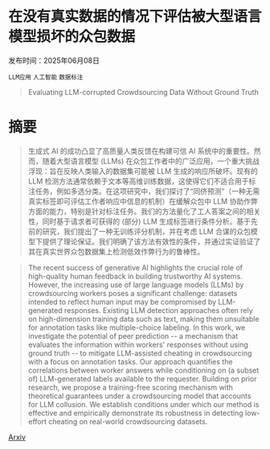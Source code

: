 # 在没有真实数据的情况下评估被大型语言模型损坏的众包数据

发布时间：2025年06月08日

`LLM应用` `人工智能` `数据标注`

> Evaluating LLM-corrupted Crowdsourcing Data Without Ground Truth

# 摘要

> 生成式 AI 的成功凸显了高质量人类反馈在构建可信 AI 系统中的重要性。然而，随着大型语言模型 (LLMs) 在众包工作者中的广泛应用，一个重大挑战浮现：旨在反映人类输入的数据集可能被 LLM 生成的响应所破坏。现有的 LLM 检测方法通常依赖于文本等高维训练数据，这使得它们不适合用于标注任务，例如多选分类。在这项研究中，我们探讨了“同侪预测”（一种无需真实标签即可评估工作者响应中信息的机制）在缓解众包中 LLM 协助作弊方面的能力，特别是针对标注任务。我们的方法量化了工人答案之间的相关性，同时基于请求者可获得的 (部分) LLM 生成标签进行条件分析。基于先前的研究，我们提出了一种无训练评分机制，并在考虑 LLM 合谋的众包模型下提供了理论保证。我们明确了该方法有效性的条件，并通过实证验证了其在真实世界众包数据集上检测低效作弊行为的鲁棒性。

> The recent success of generative AI highlights the crucial role of high-quality human feedback in building trustworthy AI systems. However, the increasing use of large language models (LLMs) by crowdsourcing workers poses a significant challenge: datasets intended to reflect human input may be compromised by LLM-generated responses. Existing LLM detection approaches often rely on high-dimension training data such as text, making them unsuitable for annotation tasks like multiple-choice labeling. In this work, we investigate the potential of peer prediction -- a mechanism that evaluates the information within workers' responses without using ground truth -- to mitigate LLM-assisted cheating in crowdsourcing with a focus on annotation tasks. Our approach quantifies the correlations between worker answers while conditioning on (a subset of) LLM-generated labels available to the requester. Building on prior research, we propose a training-free scoring mechanism with theoretical guarantees under a crowdsourcing model that accounts for LLM collusion. We establish conditions under which our method is effective and empirically demonstrate its robustness in detecting low-effort cheating on real-world crowdsourcing datasets.

[Arxiv](https://arxiv.org/abs/2506.06991)